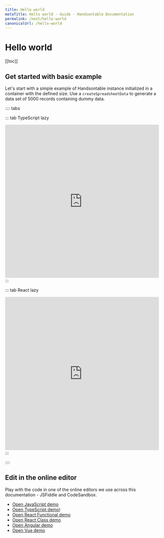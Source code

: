 ```yaml
---
title: Hello world
metaTitle: Hello world - Guide - Handsontable Documentation
permalink: /next/hello-world
canonicalUrl: /hello-world
---
```


# Hello world

[[toc]]

## Get started with basic example

Let's start with a simple example of Handsontable instance initialized in a container with the defined size. Use a `createSpreadsheetData` to generate a data set of 5000 records containing dummy data.

:::: tabs

::: tab TypeScript lazy
  <div>
    <iframe src="https://codesandbox.io/embed/handsontable-typescript-data-grid-hello-world-app-145es?fontsize=14&hidenavigation=1&theme=dark&view=split&runonclick=1"
       style="width:100%; height:500px; border:0; border-radius: 4px; overflow:hidden;"
       title="Handsontable React Data Grid - Hello World App"
       allow="accelerometer; ambient-light-sensor; camera; encrypted-media; geolocation; gyroscope; hid; microphone; midi; payment; usb; vr; xr-spatial-tracking"
       sandbox="allow-forms allow-modals allow-popups allow-presentation allow-same-origin allow-scripts">
    </iframe>
  </div>
:::


::: tab React lazy
  <div>
    <iframe src="https://codesandbox.io/embed/handsontable-react-data-grid-hello-world-app-yt46w??fontsize=14&hidenavigation=1&theme=dark&view=split&runonclick=1"
       style="width:100%; height:500px; border:0; border-radius: 4px; overflow:hidden;"
       title="Handsontable React Data Grid - Hello World App"
       allow="accelerometer; ambient-light-sensor; camera; encrypted-media; geolocation; gyroscope; hid; microphone; midi; payment; usb; vr; xr-spatial-tracking"
       sandbox="allow-forms allow-modals allow-popups allow-presentation allow-same-origin allow-scripts">
    </iframe>
  </div>
:::

::::

## Edit in the online editor

Play with the code in one of the online editors we use across this documentation - JSFiddle and CodeSandbox.

- [Open JavaScript demo](https://jsfiddle.com)
- [Open TypeScript demo](https://jsfiddle.com))
- [Open React Functional demo](https://codesandbox.com)
- [Open React Class demo](https://codesandbox.com)
- [Open Angular demo](https://codesandbox.com)
- [Open Vue demo](https://codesandbox.com)


